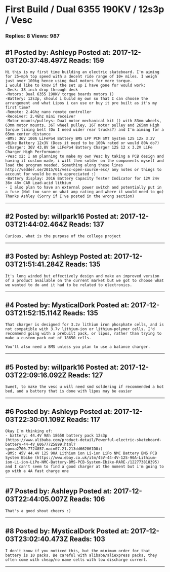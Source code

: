 # First Build / Dual 6355 190KV / 12s3p / Vesc

### Replies: 8 Views: 987

## \#1 Posted by: Ashleyp Posted at: 2017-12-03T20:37:48.497Z Reads: 159

```
Hi this is my first time building an electric skateboard. I'm aiming for 25+mph top speed with a decent ride range of 10+ miles. I weigh just over 100kg hence using dual motors for more torque.
I would like to know if the set up I have gone for would work:
-Deck: 38 inch drop through deck
-Motors: Dual 6355 190KV torque boards motors ()
-Battery: 12s3p, should i build my own so that I can choose the arrangement and what Lipos i can use or buy it pre built as it's my first time?
-Remote: 2.4Ghz nano remote controller
-Receiver: 2.4Ghz mini receiver
-Motor mounts/pulleys: Dual motor mechanical kit () with 83mm wheels, 63mm motor mounts, 36T wheel pulley, 16T motor pulley and 265mm High torque timing belt (Do I need wider rear trucks?) and I'm aiming for a 65mm center distance
-BMS: 36V 100A LiFePo4 Battery BMS LFP PCM SMT System 12S 12x 3.2V eBike Battery 12x3V (Does it need to be 100A rated or would 80A do?)
-Charger: 36V 43.8V 5A LiFePo4 Battery Charger 12S 12 x 3.2V LiFe Charger High Performance
-Vesc x2: I am planning to make my own Vesc by taking a PCB design and having it custom made, i will then solder on the components myself and load the program needed. Something along these lines http://vedder.se/2015/01/vesc-open-source-esc/ any notes or things to account for would be much appreciated :) 
-Battery display: 2016 Battery Capacity Tester Indicator for 12V 24v 36v 48v CAR Lead-acid lithium
- I also plan to have an external power switch and potentially put in a fuse (Not too sure on what amp rating and where it would need to go)
Thanks Ashley (Sorry if I've posted in the wrong section)
```

---
## \#2 Posted by: willpark16 Posted at: 2017-12-03T21:44:02.464Z Reads: 137

```
Curious, what is the purpose of the college project
```

---
## \#3 Posted by: Ashleyp Posted at: 2017-12-03T21:51:41.284Z Reads: 135

```
It's long winded but effectively design and make an improved version of a product available on the current market but we got to choose what we wanted to do and it had to be related to electronics.
```

---
## \#4 Posted by: MysticalDork Posted at: 2017-12-03T21:52:15.114Z Reads: 135

```
That charger is designed for 3.2v lithium iron phosphate cells, and is not compatible with 3.7v lithium-ion or lithium-polymer cells. I'd recommend going with a prebuilt pack, or lipos, rather than trying to make a custom pack out of 18650 cells. 

You'll also need a BMS unless you plan to use a balance charger.
```

---
## \#5 Posted by: willpark16 Posted at: 2017-12-03T22:09:16.092Z Reads: 127

```
Sweet, to make the vesc u will need smd soldering if recommended a hot bed, and a battery that is done with lipos may be easier
```

---
## \#6 Posted by: Ashleyp Posted at: 2017-12-03T22:30:01.109Z Reads: 117

```
Okay I'm thinking of:
- battery: 44.4V 9Ah 18650 battery pack 12s3p (https://www.alibaba.com/product-detail/Powerful-electric-skateboard-battery-44-4V_60677725899.html?spm=a2700.7724857.main07.21.213dd662061D0i)
-BMS: 45V 44.4V 12S 90A Lithium ion Li-ion LiPo NMC Battery BMS PCB System Ebike (https://www.ebay.co.uk/itm/45V-44-4V-12S-90A-Lithium-ion-Li-ion-LiPo-NMC-Battery-BMS-PCB-System-Ebike-RARE-/122773818395)
and I can't seem to find a good charger at the moment but i'm going to go with a 4A fast charge one
```

---
## \#7 Posted by: Ashleyp Posted at: 2017-12-03T22:44:05.007Z Reads: 106

```
That's a good shout cheers :)
```

---
## \#8 Posted by: MysticalDork Posted at: 2017-12-03T23:02:40.473Z Reads: 103

```
I don't know if you noticed this, but the minimum order for that battery is 10 packs. Be careful with alibaba/aliexpress packs, they often come with cheap/no name cells with low discharge current.
```

---

